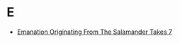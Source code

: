 # E

- [Emanation Originating From The Salamander Takes 7](emanation-originating-from-the-salamander-takes-7.md)
